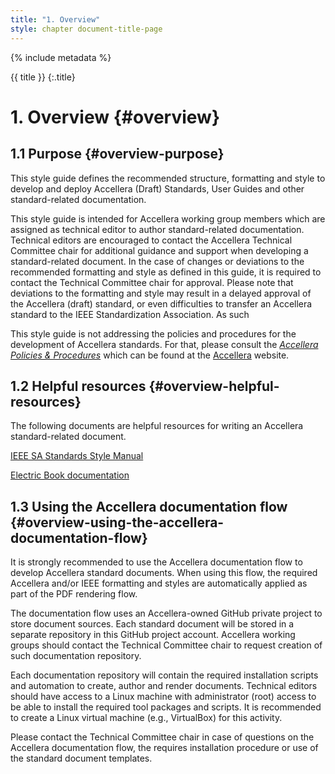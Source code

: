```yaml
---
title: "1. Overview"
style: chapter document-title-page
---
```


{% include metadata %}

{{ title }}
{:.title}

# 1. Overview {#overview}

## 1.1 Purpose {#overview-purpose}

This style guide defines the recommended structure, formatting and style to develop and deploy Accellera (Draft) Standards, User Guides and other standard-related documentation.

This style guide is intended for Accellera working group members which are assigned as technical editor to author standard-related documentation. Technical editors are encouraged to contact the Accellera Technical Committee chair for additional guidance and support when developing a standard-related document. In the case of changes or deviations to the recommended formatting and style as defined in this guide, it is required to contact the Technical Committee chair for approval. Please note that deviations to the formatting and style may result in a delayed approval of the Accellera (draft) standard, or even difficulties to transfer an Accellera standard to the IEEE Standardization Association. As such

This style guide is not addressing the policies and procedures for the development of Accellera standards. For that, please consult the [*Accellera Policies & Procedures*](https://www.accellera.org/images/about/policies/Policies_and_Procedures_2021.pdf) which can be found at the [Accellera](https://www.accellera.org/about/policies-and-procedures) website.

## 1.2 Helpful resources {#overview-helpful-resources}

The following documents are helpful resources for writing an Accellera standard-related document.

[IEEE SA Standards Style Manual](https://mentor.ieee.org/myproject/Public/mytools/draft/styleman.pdf)

[Electric Book documentation](https://electricbookworks.github.io/electric-book/docs/)

## 1.3 Using the Accellera documentation flow {#overview-using-the-accellera-documentation-flow}

It is strongly recommended to use the Accellera documentation flow to develop Accellera standard documents. When using this flow, the required Accellera and/or IEEE formatting and styles are automatically applied as part of the PDF rendering flow.

The documentation flow uses an Accellera-owned GitHub private project to store document sources. Each standard document will be stored in a separate repository in this GitHub project account. Accellera working groups should contact the Technical Committee chair to request creation of such documentation repository.

Each documentation repository will contain the required installation scripts and automation to create, author and render documents. Technical editors should have access to a Linux machine with administrator (root) access to be able to install the required tool packages and scripts. It is recommended to create a Linux virtual machine (e.g., VirtualBox) for this activity.

Please contact the Technical Committee chair in case of questions on the Accellera documentation flow, the requires installation procedure or use of the standard document templates.
